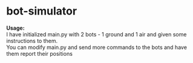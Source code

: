 # bot-simulator

<b>Usage:</b><br/>
I have initialized main.py with 2 bots - 1 ground and 1 air and given some instructions to them. <br/>
You can modify main.py and send more commands to the bots and have them report their positions
